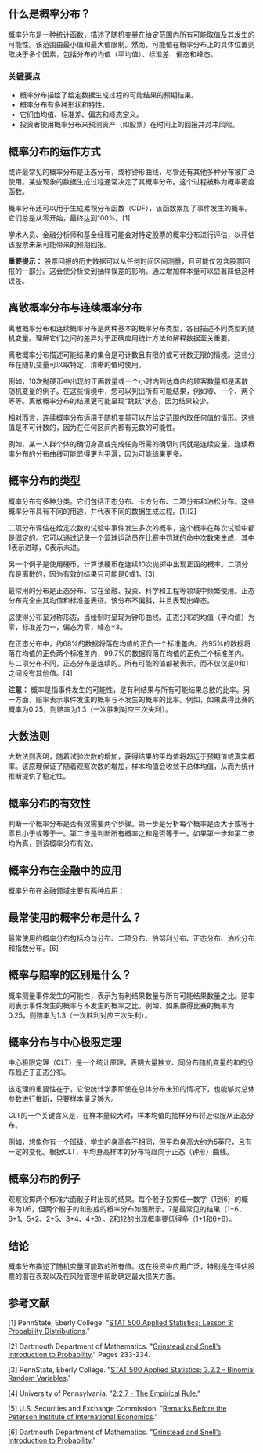 ## 什么是概率分布？

概率分布是一种统计函数，描述了随机变量在给定范围内所有可能取值及其发生的可能性。该范围由最小值和最大值限制。然而，可能值在概率分布上的具体位置则取决于多个因素，包括分布的均值（平均值）、标准差、偏态和峰态。

### 关键要点

- 概率分布描绘了给定数据生成过程的可能结果的预期结果。
- 概率分布有多种形状和特性。
- 它们由均值、标准差、偏态和峰态定义。
- 投资者使用概率分布来预测资产（如股票）在时间上的回报并对冲风险。

## 概率分布的运作方式

或许最常见的概率分布是正态分布，或称钟形曲线，尽管还有其他多种分布被广泛使用。某些现象的数据生成过程通常决定了其概率分布。这个过程被称为概率密度函数。

概率分布还可以用于生成累积分布函数（CDF），该函数累加了事件发生的概率。它们总是从零开始，最终达到100%。[1]

学术人员、金融分析师和基金经理可能会对特定股票的概率分布进行评估，以评估该股票未来可能带来的预期回报。

**重要提示：** 股票回报的历史数据可以从任何时间区间测量，且可能仅包含股票回报的一部分。这会使分析受到抽样误差的影响。通过增加样本量可以显著降低这种误差。

## 离散概率分布与连续概率分布

离散概率分布和连续概率分布是两种基本的概率分布类型，各自描述不同类型的随机变量。理解它们之间的差异对于正确应用统计方法和解释数据至关重要。

离散概率分布描述可能结果的集合是可计数且有限的或可计数无限的情境。这些分布在随机变量可以取特定、清晰的值时使用。

例如，10次抛硬币中出现的正面数量或一个小时内到达商店的顾客数量都是离散随机变量的例子。在这些情境中，您可以列出所有可能结果，例如零、一个、两个等等。离散概率分布的结果更可能呈现“跳跃”状态，因为结果较少。

相对而言，连续概率分布适用于随机变量可以在给定范围内取任何值的情形。这些值是不可计数的，因为在任何区间内都有无数的可能性。

例如，某一人群个体的确切身高或完成任务所需的确切时间就是连续变量。连续概率分布的分布曲线可能显得更为平滑，因为可能结果更多。

## 概率分布的类型

概率分布有多种分类。它们包括正态分布、卡方分布、二项分布和泊松分布。这些概率分布具有不同的用途，并代表不同的数据生成过程。[1][2]

二项分布评估在给定次数的试验中事件发生多次的概率，这个概率在每次试验中都是固定的。它可以通过记录一个篮球运动员在比赛中罚球的命中次数来生成，其中1表示进球，0表示未进。

另一个例子是使用硬币，计算该硬币在连续10次抛掷中出现正面的概率。二项分布是离散的，因为有效的结果只可能是0或1。[3]

最常用的分布是正态分布。它在金融、投资、科学和工程等领域中频繁使用。正态分布完全由其均值和标准差表征。该分布不偏斜，并且表现出峰态。

这使得分布呈对称形态，当绘制时呈现为钟形曲线。正态分布的均值（平均值）为零，标准差为一，偏态为零，峰态=3。

在正态分布中，约68%的数据将落在均值的正负一个标准差内。约95%的数据将落在均值的正负两个标准差内，99.7%的数据将落在均值的正负三个标准差内。与二项分布不同，正态分布是连续的。所有可能的值都被表示，而不仅仅是0和1之间没有其他值。[4]

**注意：** 概率是指事件发生的可能性，是有利结果与所有可能结果总数的比率。另一方面，赔率表示事件发生的概率与不发生的概率的比率。例如，如果赢得比赛的概率为0.25，则赔率为1:3（一次胜利对应三次失利）。

## 大数法则

大数法则表明，随着试验次数的增加，获得结果的平均值将趋近于预期值或真实概率。该原理保证了随着观察次数的增加，样本均值会收敛于总体均值，从而为统计推断提供了稳定性。

## 概率分布的有效性

判断一个概率分布是否有效需要两个步骤。第一步是分析每个概率是否大于或等于零且小于或等于一。第二步是判断所有概率之和是否等于一。如果第一步和第二步均为真，则该概率分布有效。

## 概率分布在金融中的应用

概率分布在金融领域主要有两种应用：

## 最常使用的概率分布是什么？

最常使用的概率分布包括均匀分布、二项分布、伯努利分布、正态分布、泊松分布和指数分布。[6]

## 概率与赔率的区别是什么？

概率测量事件发生的可能性，表示为有利结果数量与所有可能结果数量之比。赔率则表示事件发生的概率与不发生的概率之比。例如，如果赢得比赛的概率为0.25，则赔率为1:3（一次胜利对应三次失利）。

## 概率分布与中心极限定理

中心极限定理（CLT）是一个统计原理，表明大量独立、同分布随机变量的和的分布趋近于正态分布。

该定理的重要性在于，它使统计学家即使在总体分布未知的情况下，也能够对总体参数进行推断，只要样本量足够大。

CLT的一个关键含义是，在样本量较大时，样本均值的抽样分布将近似服从正态分布。

例如，想象你有一个班级，学生的身高各不相同，但平均身高大约为5英尺，且有一定的变化。根据CLT，平均身高样本的分布将趋向于正态（钟形）曲线。

## 概率分布的例子

观察投掷两个标准六面骰子时出现的结果。每个骰子投掷任一数字（1到6）的概率为1/6，但两个骰子的和形成的概率分布如图所示。7是最常见的结果（1+6、6+1、5+2、2+5、3+4、4+3）。2和12的出现概率要低得多（1+1和6+6）。

## 结论

概率分布描述了随机变量可能取的所有值。这在投资中应用广泛，特别是在评估股票的潜在表现以及在风险管理中帮助确定最大损失方面。

## 参考文献

[1] PennState, Eberly College. "[STAT 500 Applied Statistics; Lesson 3: Probability Distributions](https://online.stat.psu.edu/stat500/book/export/html/470)."

[2] Dartmouth Department of Mathematics. "[Grinstead and Snell’s Introduction to Probability](https://math.dartmouth.edu/~prob/prob/prob.pdf)." Pages 233-234.

[3] PennState, Eberly College. "[STAT 500 Applied Statistics; 3.2.2 - Binomial Random Variables](https://online.stat.psu.edu/stat500/lesson/3/3.2/3.2.2)."

[4] University of Pennsylvania. "[2.2.7 - The Empirical Rule.](https://online.stat.psu.edu/stat200/lesson/2/2.2/2.2.7)"

[5] U.S. Securities and Exchange Commission. “[Remarks Before the Peterson Institute of International Economics](https://www.sec.gov/news/speech/remarks-peterson-institute-international-economics).”

[6] Dartmouth Department of Mathematics. "[Grinstead and Snell’s Introduction to Probability](https://math.dartmouth.edu/~prob/prob/prob.pdf)."